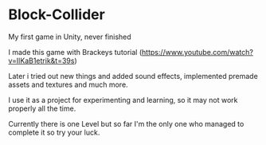 # Block-Collider
My first game in Unity, never finished

I made this game with Brackeys tutorial (https://www.youtube.com/watch?v=IlKaB1etrik&t=39s)

Later i tried out new things and added sound effects, implemented premade assets and textures and much more.

I use it as a project for experimenting and learning, so it may not work properly all the time.

Currently there is one Level but so far I'm the only one who managed to complete it so try your luck.
